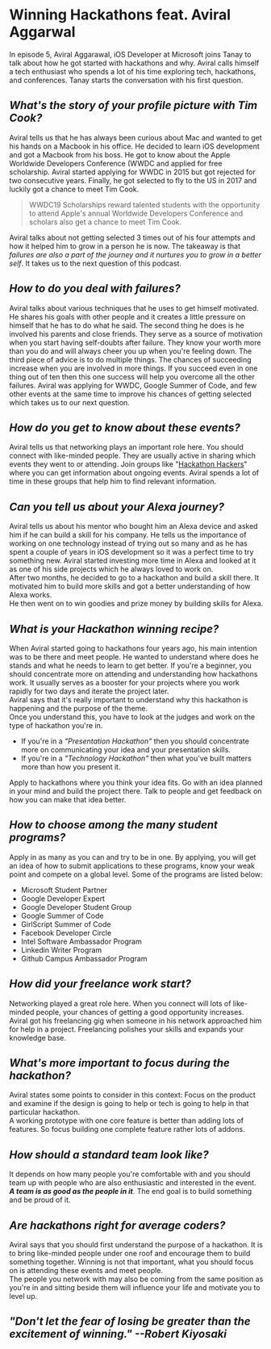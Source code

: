 # Winning Hackathons feat. Aviral Aggarwal

In episode 5, Aviral Aggarawal, iOS Developer at Microsoft joins Tanay to talk about how he got started with hackathons and why. Aviral calls himself a tech enthusiast who spends a lot of his time exploring tech, hackathons, and conferences. Tanay starts the conversation with his first question. 

## *What's the story of your profile picture with Tim Cook?*
Aviral tells us that he has always been curious about Mac and wanted to get his hands on a Macbook in his office. He decided to learn iOS development and got a Macbook from his boss. He got to know about the Apple Worldwide Developers Conference (WWDC and applied for free scholarship. Aviral started applying for WWDC in 2015 but got rejected for two consecutive years. Finally, he got selected to fly to the US in 2017 and luckily got a chance to meet Tim Cook. 

> WWDC19 Scholarships reward talented students with the opportunity to attend Apple's annual Worldwide Developers Conference and scholars also get a chance to meet Tim Cook.

Aviral talks about not getting selected 3 times out of his four attempts and how it helped him to grow in a person he is now. The takeaway is that *failures are also a part of the journey and it nurtures you to grow in a better self*. It takes us to the next question of this podcast.

## *How to do you deal with failures?*
Aviral talks about various techniques that he uses to get himself motivated. 
He shares his goals with other people and it creates a little pressure on himself that he has to do what he said. 
The second thing he does is he involved his parents and close friends. They serve as a source of motivation when you start having self-doubts after failure. They know your worth more than you do and will always cheer you up when you're feeling down.
The third piece of advice is to do multiple things. The chances of succeeding increase when you are involved in more things. If you succeed even in one thing out of ten then this one success will help you overcome all the other failures.
Aviral was applying for WWDC, Google Summer of Code, and few other events at the same time to improve his chances of getting selected which takes us to our next question.

## *How do you get to know about these events?*
Aviral tells us that networking plays an important role here. You should connect with like-minded people. They are usually active in sharing which events they went to or attending. 
Join groups like "[Hackathon Hackers](https://www.facebook.com/groups/759985267390294/)" where you can get information about ongoing events. Aviral spends a lot of time in these groups that help him to find relevant information.

## *Can you tell us about your Alexa journey?*
Aviral tells us about his mentor who bought him an Alexa device and asked him if he can build a skill for his company. He tells us the importance of working on one technology instead of trying out so many and as he has spent a couple of years in iOS development so it was a perfect time to try something new. Aviral started investing more time in Alexa and looked at it as one of his side projects which he always loved to work on.  
After two months, he decided to go to a hackathon and build a skill there. It motivated him to build more skills and got a better understanding of how Alexa works.  
He then went on to win goodies and prize money by building skills for Alexa.

## *What is your Hackathon winning recipe?*
When Aviral started going to hackathons four years ago, his main intention was to be there and meet people. He wanted to understand where does he stands and what he needs to learn to get better. If you're a beginner, you should concentrate more on attending and understanding how hackathons work.
It usually serves as a booster for your projects where you work rapidly for two days and iterate the project later.  
Aviral says that it's really important to understand why this hackathon is happening and the purpose of the theme.  
Once you understand this, you have to look at the judges and work on the type of hackathon you're in.  
* If you're in a *"Presentation Hackathon"* then you should concentrate more on communicating your idea and your presentation skills.  
* If you're in a *"Technology Hackathon"* then what you've built matters more than how you present it.  

Apply to hackathons where you think your idea fits.
Go with an idea planned in your mind and build the project there.
Talk to people and get feedback on how you can make that idea better. 

## *How to choose among the many student programs?*
Apply in as many as you can and try to be in one. By applying, you will get an idea of how to submit applications to these programs, know your weak point and compete on a global level.
Some of the programs are listed below:  
* Microsoft Student Partner
* Google Developer Expert
* Google Developer Student Group
* Google Summer of Code
* GirlScript Summer of Code
* Facebook Developer Circle
* Intel Software Ambassador Program
* Linkedin Writer Program 
* Github Campus Ambassador Program

## *How did your freelance work start?*
Networking played a great role here. When you connect will lots of like-minded people, your chances of getting a good opportunity increases. Aviral got his freelancing gig when someone in his network approached him for help in a project. Freelancing polishes your skills and expands your knowledge base. 

## *What's more important to focus during the hackathon?*
Aviral states some points to consider in this context:
Focus on the product and examine if the design is going to help or tech is going to help in that particular hackathon.  
A working prototype with one core feature is better than adding lots of features. So focus building one complete feature rather lots of addons.

## *How should a standard team look like?*
It depends on how many people you're comfortable with and you should team up with people who are also enthusiastic and interested in the event. ***A team is as good as the people in it***.
The end goal is to build something and be proud of it.

## *Are hackathons right for average coders?*
Aviral says that you should first understand the purpose of a hackathon. It is to bring like-minded people under one roof and encourage them to build something together. Winning is not that important, what you should focus on is attending these events and meet people.   
The people you network with may also be coming from the same position as you're in and sitting beside them will influence your life and motivate you to level up.

## *"Don't let the fear of losing be greater than the excitement of winning." --Robert Kiyosaki*

